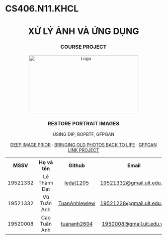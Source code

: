 # CS406.N11.KHCL  
<h1 align="center">XỬ LÝ ẢNH VÀ ỨNG DỤNG</h1>

<div align="center">
  <h3 align="center">COURSE PROJECT</h3>
  <a>
     <img src="https://c.vanceai.com/assets/images/old_photo_restoration/desc_img_01-eccfadece3.jpg" alt="Logo" width="352" height="187">
  </a>
  <h3 align="center">RESTORE PORTRAIT IMAGES</h3>
  
  <p align="center">
    USING DIP, BOPBTF, GFPGAN
    </br>
    </br>
    <a href="https://github.com/erezposner/deep-image-prior">DEEP IMAGE PRIOR</a>
    ·
    <a href="https://github.com/microsoft/Bringing-Old-Photos-Back-to-Life">BRINGING OLD PHOTOS BACK TO LIFE</a>
    ·
    <a href="https://github.com/TencentARC/GFPGAN">GFPGAN</a></br>
    <a href="https://docs.google.com/presentation/d/1lHpCs_yT1bTSuFEV2osxA4-fnfcIFlhlYO1ujT3VFUE/edit#slide=id.g13f3876e864_0_475">LINK PROJECT</a>
  </p>
</div>

<table align="center">
 <tr>
  <th>MSSV</th>
  <th>Họ và tên</th>
  <th>Github</th>
  <th>Email</th>
 </tr>
 <tr align="center">
  <td>19521332</td>
  <td>Lê Thành Đạt</td>
  <td><a href="https://github.com/ledat1205">ledat1205<a></td>
  <td><a href="19521332@gmail.uit.edu.vn">19521332@gmail.uit.edu.vn<a></td>
 </tr>
 <tr align="center">
  <td>19521332</td>
  <td>Vũ Tuấn Anh</td>
  <td><a href="https://github.com/TuanAnhlewlew">TuanAnhlewlew<a></td>
  <td><a href="19521228@gmail.uit.edu.vn">19521228@gmail.uit.edu.vn<a></td>
 </tr>
 <tr align="center">
  <td>19520008</td>
  <td>Cao Tuấn Anh</td>
  <td><a href="https://github.com/tuananh2604">tuananh2604<a></td>
  <td><a href="1950008@gmail.uit.edu.vn">1950008@gmail.uit.edu.vn<a></td>
 </tr>
</table>
